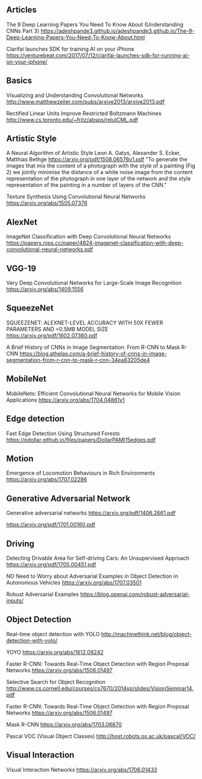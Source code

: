 ## Articles

The 9 Deep Learning Papers You Need To Know About (Understanding CNNs Part 3)
https://adeshpande3.github.io/adeshpande3.github.io/The-9-Deep-Learning-Papers-You-Need-To-Know-About.html

Clarifai launches SDK for training AI on your iPhone
https://venturebeat.com/2017/07/12/clarifai-launches-sdk-for-running-ai-on-your-iphone/

## Basics

Visualizing and Understanding Convolutional Networks
http://www.matthewzeiler.com/pubs/arxive2013/arxive2013.pdf

Rectified Linear Units Improve Restricted Boltzmann Machines
http://www.cs.toronto.edu/~fritz/absps/reluICML.pdf

## Artistic Style

A Neural Algorithm of Artistic Style
Leon A. Gatys, Alexander S. Ecker, Matthias Bethge
https://arxiv.org/pdf/1508.06576v1.pdf
"To generate the images that mix the content of a photograph with the style of a painting (Fig 2) we jointly minimise the distance of a white noise image from the content representation of the photograph in one layer of the network and the style representation of the painting in a number of layers of the CNN."

Texture Synthesis Using Convolutional Neural Networks
https://arxiv.org/abs/1505.07376

## AlexNet

ImageNet Classification with Deep Convolutional Neural Networks
https://papers.nips.cc/paper/4824-imagenet-classification-with-deep-convolutional-neural-networks.pdf

## VGG-19

Very Deep Convolutional Networks for Large-Scale Image Recognition
https://arxiv.org/abs/1409.1556

## SqueezeNet

SQUEEZENET: ALEXNET-LEVEL ACCURACY WITH 50X FEWER PARAMETERS AND <0.5MB MODEL SIZE
https://arxiv.org/pdf/1602.07360.pdf

A Brief History of CNNs in Image Segmentation: From R-CNN to Mask R-CNN
https://blog.athelas.com/a-brief-history-of-cnns-in-image-segmentation-from-r-cnn-to-mask-r-cnn-34ea83205de4

## MobileNet
MobileNets: Efficient Convolutional Neural Networks for Mobile Vision Applications
https://arxiv.org/abs/1704.04861v1

## Edge detection
Fast Edge Detection Using Structured Forests
https://pdollar.github.io/files/papers/DollarPAMI15edges.pdf

## Motion

Emergence of Locomotion Behaviours in Rich Environments
https://arxiv.org/abs/1707.02286

## Generative Adversarial Network

Generative adversarial networks
https://arxiv.org/pdf/1406.2661.pdf

https://arxiv.org/pdf/1701.00160.pdf

## Driving

Detecting Drivable Area for Self-driving Cars: An Unsupervised Approach
https://arxiv.org/pdf/1705.00451.pdf

NO Need to Worry about Adversarial Examples in Object Detection in Autonomous Vehicles
https://arxiv.org/abs/1707.03501

Robust Adversarial Examples
https://blog.openai.com/robust-adversarial-inputs/

## Object Detection

Real-time object detection with YOLO
http://machinethink.net/blog/object-detection-with-yolo/

YOYO
https://arxiv.org/abs/1612.08242

Faster R-CNN: Towards Real-Time Object Detection with Region Proposal Networks
https://arxiv.org/abs/1506.01497

Selective Search for Object Recognition
http://www.cs.cornell.edu/courses/cs7670/2014sp/slides/VisionSeminar14.pdf

Faster R-CNN: Towards Real-Time Object Detection with Region Proposal Networks
https://arxiv.org/abs/1506.01497

Mask R-CNN
https://arxiv.org/abs/1703.06870

Pascal VOC (Visual Object Classes)
http://host.robots.ox.ac.uk/pascal/VOC/

## Visual Interaction

Visual Interaction Networks
https://arxiv.org/abs/1706.01433
